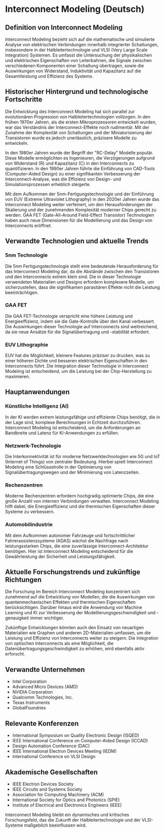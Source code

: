 # Interconnect Modeling (Deutsch)

## Definition von Interconnect Modeling

Interconnect Modeling bezieht sich auf die mathematische und simulierte Analyse von elektrischen Verbindungen innerhalb integrierter Schaltungen, insbesondere in der Halbleitertechnologie und VLSI (Very Large Scale Integration) Systemen. Es umfasst die Untersuchung der physikalischen und elektrischen Eigenschaften von Leiterbahnen, die Signale zwischen verschiedenen Komponenten einer Schaltung übertragen, sowie die Auswirkungen von Widerstand, Induktivität und Kapazitanz auf die Gesamtleistung und Effizienz des Systems.

## Historischer Hintergrund und technologische Fortschritte

Die Entwicklung des Interconnect Modeling hat sich parallel zur evolutionären Progression von Halbleitertechnologien vollzogen. In den frühen 1970er Jahren, als die ersten Mikroprozessoren entwickelt wurden, war das Verständnis der Interconnect-Effekte noch rudimentär. Mit der Zunahme der Komplexität von Schaltungen und der Miniaturisierung der Transistoren wurde es jedoch unerlässlich, präzisere Modelle zu entwickeln.

In den 1980er Jahren wurde der Begriff der "RC-Delay" Modelle populär. Diese Modelle ermöglichten es Ingenieuren, die Verzögerungen aufgrund von Widerstand (R) und Kapazitanz (C) in den Interconnects zu quantifizieren. In den 1990er Jahren führte die Einführung von CAD-Tools (Computer-Aided Design) zu einer signifikanten Verbesserung der Interconnect-Analyse, was die Effizienz von Design- und Simulationsprozessen erheblich steigerte.

Mit dem Aufkommen der 5nm-Fertigungstechnologie und der Einführung von EUV (Extreme Ultraviolet Lithography) in den 2020er Jahren wurde das Interconnect Modeling weiter verfeinert, um den Herausforderungen der Skalierung und der zunehmenden Komplexität moderner Chips gerecht zu werden. GAA FET (Gate-All-Around Field-Effect Transistor) Technologien haben auch neue Dimensionen für die Modellierung und das Design von Interconnects eröffnet.

## Verwandte Technologien und aktuelle Trends

### 5nm Technologie

Die 5nm Fertigungstechnologie stellt eine bedeutende Herausforderung für das Interconnect Modeling dar, da die Abstände zwischen den Transistoren und den Interconnects extrem klein sind. Die in dieser Technologie verwendeten Materialien und Designs erfordern komplexere Modelle, um sicherzustellen, dass die signifikanten parasitären Effekte nicht die Leistung beeinträchtigen.

### GAA FET

Die GAA FET-Technologie verspricht eine höhere Leistung und Energieeffizienz, indem sie die Gate-Kontrolle über den Kanal verbessert. Die Auswirkungen dieser Technologie auf Interconnects sind weitreichend, da sie neue Ansätze für die Signalübertragung und -stabilität erfordert.

### EUV Lithographie

EUV hat die Möglichkeit, kleinere Features präziser zu drucken, was zu einer höheren Dichte und besseren elektrischen Eigenschaften in den Interconnects führt. Die Integration dieser Technologie in Interconnect Modeling ist entscheidend, um die Leistung bei der Chip-Herstellung zu maximieren.

## Hauptanwendungen

### Künstliche Intelligenz (AI)

In der KI werden extrem leistungsfähige und effiziente Chips benötigt, die in der Lage sind, komplexe Berechnungen in Echtzeit durchzuführen. Interconnect Modeling ist entscheidend, um die Anforderungen an Bandbreite und Latenz für KI-Anwendungen zu erfüllen.

### Netzwerk-Technologie

Die Interkonnektivität ist für moderne Netzwerktechnologien wie 5G und IoT (Internet of Things) von zentraler Bedeutung. Hierbei spielt Interconnect Modeling eine Schlüsselrolle in der Optimierung von Signalübertragungswegen und der Minimierung von Latenzzeiten.

### Rechenzentren

Moderne Rechenzentren erfordern hochgradig optimierte Chips, die eine große Anzahl von internen Verbindungen verwalten. Interconnect Modeling hilft dabei, die Energieeffizienz und die thermischen Eigenschaften dieser Systeme zu verbessern.

### Automobilindustrie

Mit dem Aufkommen autonomer Fahrzeuge und fortschrittlicher Fahrerassistenzsysteme (ADAS) wächst die Nachfrage nach leistungsstarken Chips, die eine zuverlässige Interconnect-Architektur benötigen. Hier ist Interconnect Modeling entscheidend für die Gewährleistung der Sicherheit und Leistungsfähigkeit.

## Aktuelle Forschungstrends und zukünftige Richtungen

Die Forschung im Bereich Interconnect Modeling konzentriert sich zunehmend auf die Entwicklung von Modellen, die die Auswirkungen von quantenmechanischen Effekten und thermischen Eigenschaften berücksichtigen. Darüber hinaus wird die Anwendung von Machine Learning und KI zur Verbesserung der Modellierungsgeschwindigkeit und -genauigkeit immer wichtiger.

Zukünftige Entwicklungen könnten auch den Einsatz von neuartigen Materialien wie Graphen und anderen 2D-Materialien umfassen, um die Leistung und Effizienz von Interconnects weiter zu steigern. Die Integration von optischen Interconnects als eine Möglichkeit, die Datenübertragungsgeschwindigkeit zu erhöhen, wird ebenfalls aktiv erforscht.

## Verwandte Unternehmen

- Intel Corporation
- Advanced Micro Devices (AMD)
- NVIDIA Corporation
- Qualcomm Technologies, Inc.
- Texas Instruments
- GlobalFoundries

## Relevante Konferenzen

- International Symposium on Quality Electronic Design (ISQED)
- IEEE International Conference on Computer-Aided Design (ICCAD)
- Design Automation Conference (DAC)
- IEEE International Electron Devices Meeting (IEDM)
- International Conference on VLSI Design

## Akademische Gesellschaften

- IEEE Electron Devices Society
- IEEE Circuits and Systems Society
- Association for Computing Machinery (ACM)
- International Society for Optics and Photonics (SPIE)
- Institute of Electrical and Electronics Engineers (IEEE)

Interconnect Modeling bleibt ein dynamisches und kritisches Forschungsfeld, das die Zukunft der Halbleitertechnologie und der VLSI-Systeme maßgeblich beeinflussen wird.